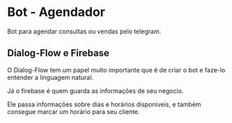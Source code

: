 # Bot - Agendador

Bot para agendar consultas ou vendas pelo telegram.  


## Dialog-Flow e Firebase 

O Dialog-Flow tem um papel muito importante que é de criar o bot e faze-lo entender a linguagem natural. 

Já o firebase é quem guarda as informações de seu negocio. 

Ele passa informações sobre dias e horários disponiveis, e também consegue marcar um horário para seu cliente.  